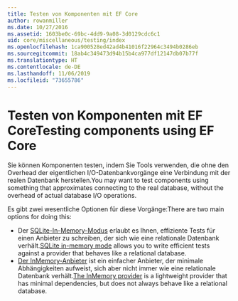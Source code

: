 ```yaml
---
title: Testen von Komponenten mit EF Core
author: rowanmiller
ms.date: 10/27/2016
ms.assetid: 1603be0c-69bc-4dd9-9a08-3d0129cdc6c1
uid: core/miscellaneous/testing/index
ms.openlocfilehash: 1ca900528ed42ad4b41016f22964c3494b0286eb
ms.sourcegitcommit: 18ab4c349473d94b15b4ca977df12147db07b77f
ms.translationtype: HT
ms.contentlocale: de-DE
ms.lasthandoff: 11/06/2019
ms.locfileid: "73655786"
---
```

# <a name="testing-components-using-ef-core"></a><span data-ttu-id="b09e9-102">Testen von Komponenten mit EF Core</span><span class="sxs-lookup"><span data-stu-id="b09e9-102">Testing components using EF Core</span></span>

<span data-ttu-id="b09e9-103">Sie können Komponenten testen, indem Sie Tools verwenden, die ohne den Overhead der eigentlichen I/O-Datenbankvorgänge eine Verbindung mit der realen Datenbank herstellen.</span><span class="sxs-lookup"><span data-stu-id="b09e9-103">You may want to test components using something that approximates connecting to the real database, without the overhead of actual database I/O operations.</span></span>

<span data-ttu-id="b09e9-104">Es gibt zwei wesentliche Optionen für diese Vorgänge:</span><span class="sxs-lookup"><span data-stu-id="b09e9-104">There are two main options for doing this:</span></span>

* <span data-ttu-id="b09e9-105">Der [SQLite-In-Memory-Modus](sqlite.md) erlaubt es Ihnen, effiziente Tests für einen Anbieter zu schreiben, der sich wie eine relationale Datenbank verhält.</span><span class="sxs-lookup"><span data-stu-id="b09e9-105">[SQLite in-memory mode](sqlite.md) allows you to write efficient tests against a provider that behaves like a relational database.</span></span>
* <span data-ttu-id="b09e9-106">[Der InMemory-Anbieter](in-memory.md) ist ein einfacher Anbieter, der minimale Abhängigkeiten aufweist, sich aber nicht immer wie eine relationale Datenbank verhält.</span><span class="sxs-lookup"><span data-stu-id="b09e9-106">[The InMemory provider](in-memory.md) is a lightweight provider that has minimal dependencies, but does not always behave like a relational database.</span></span>
